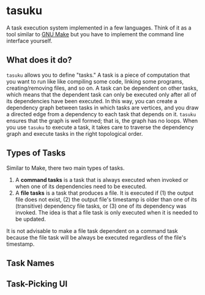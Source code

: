 # tasuku

A task execution system implemented in a few languages. Think of it as a tool similar to [GNU Make](https://www.gnu.org/software/make/) but you have to implement the command line interface yourself.

## What does it do?

`tasuku` allows you to define "tasks." A task is a piece of computation that you want to run like like compiling some code, linking some programs, creating/removing files, and so on. A task can be dependent on other tasks, which means that the dependent task can only be executed only after all of its dependencies have been executed. In this way, you can create a dependency graph between tasks in which tasks are vertices, and you draw a directed edge from a dependency to each task that depends on it. `tasuku` ensures that the graph is well formed; that is, the graph has no loops. When you use `tasuku` to execute a task, it takes care to traverse the dependency graph and execute tasks in the right topological order.

## Types of Tasks

Similar to Make, there two main types of tasks.

1. A **command tasks** is a task that is always executed when invoked or when one of its dependencies need to be executed.
2. A **file tasks** is a task that produces a file. It is executed if (1) the output file does not exist, (2) the output file's timestamp is older than one of its (transitive) dependency file tasks, or (3) one of its dependency was invoked. The idea is that a file task is only executed when it is needed to be updated. 

It is not advisable to make a file task dependent on a command task because the file task will be always be executed regardless of the file's timestamp.

## Task Names

## Task-Picking UI
